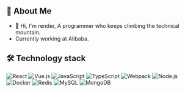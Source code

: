 ## 👀 About Me 
- 👋 Hi, I'm render, A programmer who keeps climbing the technical mountain.
- Currently working at Alibaba.

## 🛠️ Technology stack
![React](https://img.shields.io/badge/React-0a7ea4?logo=react&logoColor=fff&style=flat)
![Vue.js](https://img.shields.io/badge/Vue.js-4FC08D?logo=vuedotjs&logoColor=fff&style=flat)
![JavaScript](https://img.shields.io/badge/JavaScript-fbdb0a?logo=javascript&logoColor=fff&style=flat)
![TypeScript](https://img.shields.io/badge/TypeScript-3279c6?logo=typescript&logoColor=fff&style=flat)
![Webpack](https://img.shields.io/badge/Webpack-76b3cf?logo=webpack&logoColor=blue&style=flat)
![Node.js](https://img.shields.io/badge/Node.js-056e00?logo=nodedotjs&logoColor=ffd357&style=flat)
![Docker](https://img.shields.io/badge/Docker-1d63ed?logo=docker&logoColor=fff&style=flat)
![Redis](https://img.shields.io/badge/Redis-162031?logo=redis&logoColor=red&style=flat)
![MySQL](https://img.shields.io/badge/MySQL-4479A1?&logo=mysql&logoColor=e87b05&style=flat)
![MongoDB](https://img.shields.io/badge/MongoDB-47A248?&logo=mongodb&logoColor=white&style=flat)
